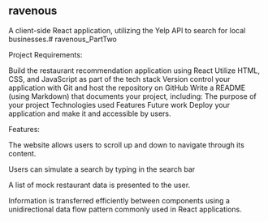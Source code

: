 ## ravenous

A client-side React application, utilizing the Yelp API to search for local businesses.# ravenous_PartTwo

Project Requirements:

Build the restaurant recommendation application using React
Utilize HTML, CSS, and JavaScript as part of the tech stack
Version control your application with Git and host the repository on GitHub
Write a README (using Markdown) that documents your project, including:
The purpose of your project
Technologies used
Features
Future work
Deploy your application and make it and accessible by users.

Features: 

The website allows users to scroll up and down to navigate through its content. 

Users can simulate a search by typing in the search bar

A list of mock restaurant data is presented to the user.

Information is transferred efficiently between components using a unidirectional data flow pattern commonly used in React applications.
